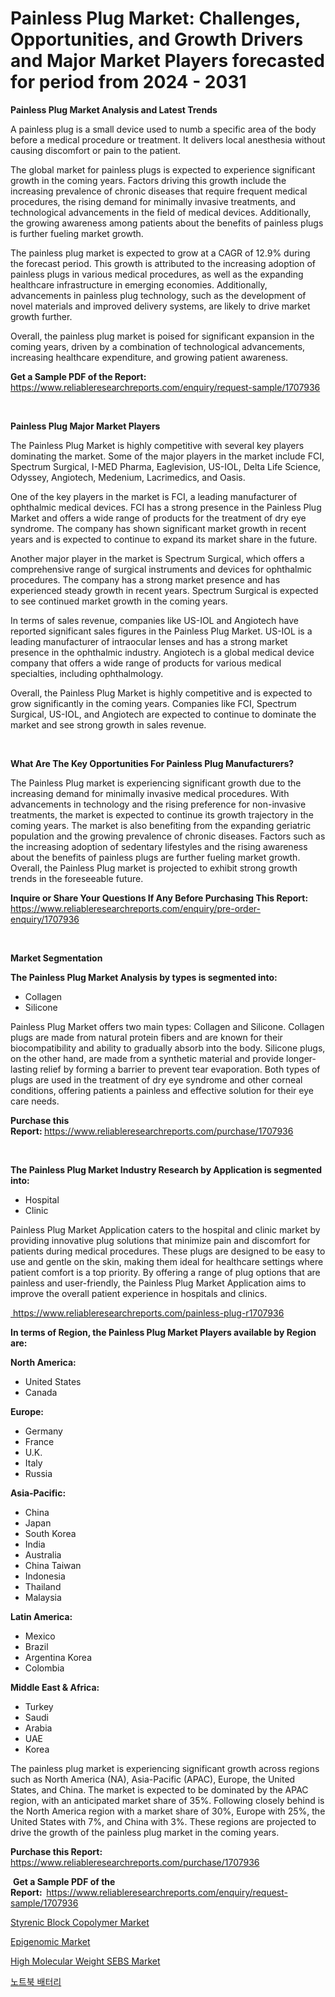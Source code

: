 <p><h1>Painless Plug Market: Challenges, Opportunities, and Growth Drivers and Major Market Players forecasted for period from 2024 - 2031</h1></p><p><strong>Painless Plug Market Analysis and Latest Trends</strong></p>
<p><p>A painless plug is a small device used to numb a specific area of the body before a medical procedure or treatment. It delivers local anesthesia without causing discomfort or pain to the patient.</p><p>The global market for painless plugs is expected to experience significant growth in the coming years. Factors driving this growth include the increasing prevalence of chronic diseases that require frequent medical procedures, the rising demand for minimally invasive treatments, and technological advancements in the field of medical devices. Additionally, the growing awareness among patients about the benefits of painless plugs is further fueling market growth.</p><p>The painless plug market is expected to grow at a CAGR of 12.9% during the forecast period. This growth is attributed to the increasing adoption of painless plugs in various medical procedures, as well as the expanding healthcare infrastructure in emerging economies. Additionally, advancements in painless plug technology, such as the development of novel materials and improved delivery systems, are likely to drive market growth further.</p><p>Overall, the painless plug market is poised for significant expansion in the coming years, driven by a combination of technological advancements, increasing healthcare expenditure, and growing patient awareness.</p></p>
<p><strong>Get a Sample PDF of the Report:&nbsp;</strong> <a href="https://www.reliableresearchreports.com/enquiry/request-sample/1707936">https://www.reliableresearchreports.com/enquiry/request-sample/1707936</a></p>
<p>&nbsp;</p>
<p><strong>Painless Plug Major Market Players</strong></p>
<p><p>The Painless Plug Market is highly competitive with several key players dominating the market. Some of the major players in the market include FCI, Spectrum Surgical, I-MED Pharma, Eaglevision, US-IOL, Delta Life Science, Odyssey, Angiotech, Medenium, Lacrimedics, and Oasis. </p><p>One of the key players in the market is FCI, a leading manufacturer of ophthalmic medical devices. FCI has a strong presence in the Painless Plug Market and offers a wide range of products for the treatment of dry eye syndrome. The company has shown significant market growth in recent years and is expected to continue to expand its market share in the future.</p><p>Another major player in the market is Spectrum Surgical, which offers a comprehensive range of surgical instruments and devices for ophthalmic procedures. The company has a strong market presence and has experienced steady growth in recent years. Spectrum Surgical is expected to see continued market growth in the coming years.</p><p>In terms of sales revenue, companies like US-IOL and Angiotech have reported significant sales figures in the Painless Plug Market. US-IOL is a leading manufacturer of intraocular lenses and has a strong market presence in the ophthalmic industry. Angiotech is a global medical device company that offers a wide range of products for various medical specialties, including ophthalmology.</p><p>Overall, the Painless Plug Market is highly competitive and is expected to grow significantly in the coming years. Companies like FCI, Spectrum Surgical, US-IOL, and Angiotech are expected to continue to dominate the market and see strong growth in sales revenue.</p></p>
<p>&nbsp;</p>
<p><strong>What Are The Key Opportunities For Painless Plug Manufacturers?</strong></p>
<p><p>The Painless Plug market is experiencing significant growth due to the increasing demand for minimally invasive medical procedures. With advancements in technology and the rising preference for non-invasive treatments, the market is expected to continue its growth trajectory in the coming years. The market is also benefiting from the expanding geriatric population and the growing prevalence of chronic diseases. Factors such as the increasing adoption of sedentary lifestyles and the rising awareness about the benefits of painless plugs are further fueling market growth. Overall, the Painless Plug market is projected to exhibit strong growth trends in the foreseeable future.</p></p>
<p><strong>Inquire or Share Your Questions If Any Before Purchasing This Report:</strong> <a href="https://www.reliableresearchreports.com/enquiry/pre-order-enquiry/1707936">https://www.reliableresearchreports.com/enquiry/pre-order-enquiry/1707936</a></p>
<p>&nbsp;</p>
<p><strong>Market Segmentation</strong></p>
<p><strong>The Painless Plug Market Analysis by types is segmented into:</strong></p>
<p><ul><li>Collagen</li><li>Silicone</li></ul></p>
<p><p>Painless Plug Market offers two main types: Collagen and Silicone. Collagen plugs are made from natural protein fibers and are known for their biocompatibility and ability to gradually absorb into the body. Silicone plugs, on the other hand, are made from a synthetic material and provide longer-lasting relief by forming a barrier to prevent tear evaporation. Both types of plugs are used in the treatment of dry eye syndrome and other corneal conditions, offering patients a painless and effective solution for their eye care needs.</p></p>
<p><strong>Purchase this Report:&nbsp;</strong><a href="https://www.reliableresearchreports.com/purchase/1707936">https://www.reliableresearchreports.com/purchase/1707936</a></p>
<p>&nbsp;</p>
<p><strong>The Painless Plug Market Industry Research by Application is segmented into:</strong></p>
<p><ul><li>Hospital</li><li>Clinic</li></ul></p>
<p><p>Painless Plug Market Application caters to the hospital and clinic market by providing innovative plug solutions that minimize pain and discomfort for patients during medical procedures. These plugs are designed to be easy to use and gentle on the skin, making them ideal for healthcare settings where patient comfort is a top priority. By offering a range of plug options that are painless and user-friendly, the Painless Plug Market Application aims to improve the overall patient experience in hospitals and clinics.</p></p>
<p><a href="https://www.reliableresearchreports.com/painless-plug-r1707936">&nbsp;https://www.reliableresearchreports.com/painless-plug-r1707936</a></p>
<p><strong>In terms of Region, the Painless Plug Market Players available by Region are:</strong></p>
<p>
    <p> <strong> North America: </strong>
        <ul>
            <li>United States</li>
            <li>Canada</li>
        </ul>
        </p> 
    <p> <strong> Europe: </strong>
        <ul>
            <li>Germany</li>
            <li>France</li>
            <li>U.K.</li>
            <li>Italy</li>
            <li>Russia</li>
        </ul>
        </p> 
    <p> <strong> Asia-Pacific: </strong>
        <ul>
            <li>China</li>
            <li>Japan</li>
            <li>South Korea</li>
            <li>India</li>
            <li>Australia</li>
            <li>China Taiwan</li>
            <li>Indonesia</li>
            <li>Thailand</li>
            <li>Malaysia</li>
        </ul>
        </p> 
    <p> <strong> Latin America: </strong>
        <ul>
            <li>Mexico</li>
            <li>Brazil</li>
            <li>Argentina Korea</li>
            <li>Colombia</li>
        </ul>
        </p> 
    <p> <strong> Middle East & Africa: </strong>
        <ul>
            <li>Turkey</li>
            <li>Saudi</li>
            <li>Arabia</li>
            <li>UAE</li>
            <li>Korea</li>
        </ul>
    </p>
    </p>
<p><p>The painless plug market is experiencing significant growth across regions such as North America (NA), Asia-Pacific (APAC), Europe, the United States, and China. The market is expected to be dominated by the APAC region, with an anticipated market share of 35%. Following closely behind is the North America region with a market share of 30%, Europe with 25%, the United States with 7%, and China with 3%. These regions are projected to drive the growth of the painless plug market in the coming years.</p></p>
<p><strong>Purchase this Report: </strong><a href="https://www.reliableresearchreports.com/purchase/1707936">https://www.reliableresearchreports.com/purchase/1707936</a></p>
<p>&nbsp;<strong>Get a Sample PDF of the Report:&nbsp;&nbsp;</strong><a href="https://www.reliableresearchreports.com/enquiry/request-sample/1707936">https://www.reliableresearchreports.com/enquiry/request-sample/1707936</a></p>
<p><strong></strong></p>
<p><p><a href="https://www.linkedin.com/pulse/styrenic-block-copolymer-market-comprehensive-assessment-type-application-domwf?trackingId=qpDfnuoirOEhOxQtj1%2FPPw%3D%3D">Styrenic Block Copolymer Market</a></p><p><a href="https://www.linkedin.com/pulse/epigenomic-market-outlook-industry-overview-forecast-ctpge?trackingId=ZNhH%2BNYDSXNpz4jU1Kw6mg%3D%3D">Epigenomic Market</a></p><p><a href="https://issuu.com/reportprime-2/docs/high-molecular-weight-sebs-market-size-2030.pptx">High Molecular Weight SEBS Market</a></p><p><a href="https://github.com/hxzi07639916/Market-Research-Report-List-2/blob/main/948999951213.md">노트북 배터리</a></p></p>